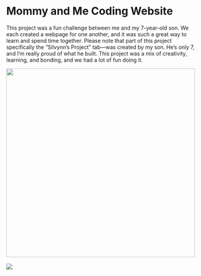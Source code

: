 <h1>Mommy and Me Coding Website</h1>
<p>This project was a fun challenge between me and my 7-year-old son. We each created a webpage for one another, and it was such a great way to learn and spend time together. Please note that part of this project specifically the “Silvynn’s Project” tab—was created by my son. He’s only 7, and I’m really proud of what he built. This project was a mix of creativity, learning, and bonding, and we had a lot of fun doing it.</p>
<a href="https://github.com/BackusA920/MommyandMeWebsite">

  <img src="https://backusa920.github.io/MommyandMeWebsite/index.html" width="500">
</a>
<br><br>
<a href="https://backusa920.github.io/MommyandMeWebsite/index.html">
  <img src="https://dabuttonfactory.com/button.png?t=View+Project&f=Calibri-Bold&ts=18&tc=fff&hp=45&vp=20&w=134&h=38&c=11&bgt=unicolored&bgc=245c68&be=1">
</a>